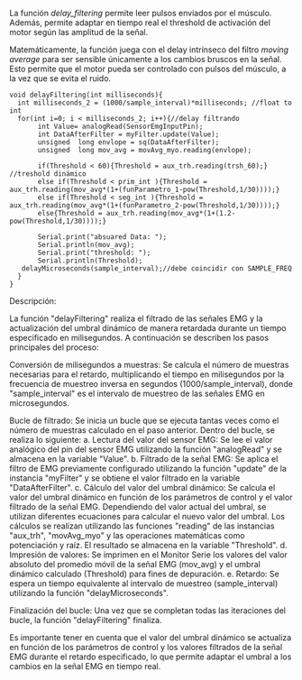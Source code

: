 La función *delay_filtering* permite leer pulsos enviados por el músculo. Además, permite adaptar en tiempo real el threshold de activación del motor según las amplitud de la señal.


Matemáticamente, la función juega con el delay intrínseco del filtro *moving average* para ser sensible únicamente a los cambios bruscos en la señal. Esto permite que el motor pueda ser controlado con pulsos del músculo, a la vez que se evita el ruido.

    void delayFiltering(int milliseconds){
      int milliseconds_2 = (1000/sample_interval)*milliseconds; //float to int
      for(int i=0; i < milliseconds_2; i++){//delay filtrando
           int Value= analogRead(SensorEmgInputPin);
           int DataAfterFilter = myFilter.update(Value);
           unsigned  long envlope = sq(DataAfterFilter);
           unsigned  long mov_avg = movAvg_myo.reading(envlope);

           if(Threshold < 60){Threshold = aux_trh.reading(trsh_60);} //treshold dinámico
           else if(Threshold < prim_int ){Threshold = aux_trh.reading(mov_avg*(1+(funParametro_1-pow(Threshold,1/30))));}
           else if(Threshold < seg_int ){Threshold = aux_trh.reading(mov_avg*(1+(funParametro_2-pow(Threshold,1/30))));} 
           else{Threshold = aux_trh.reading(mov_avg*(1+(1.2-pow(Threshold,1/30))));}

           Serial.print("absuared Data: ");
           Serial.println(mov_avg);
           Serial.print("threshold: ");
           Serial.println(Threshold);
       delayMicroseconds(sample_interval);//debe coincidir con SAMPLE_FREQ
      }   
    }

Descripción:

La función "delayFiltering" realiza el filtrado de las señales EMG y la actualización del umbral dinámico de manera retardada durante un tiempo especificado en milisegundos. A continuación se describen los pasos principales del proceso:

Conversión de milisegundos a muestras: Se calcula el número de muestras necesarias para el retardo, multiplicando el tiempo en milisegundos por la frecuencia de muestreo inversa en segundos (1000/sample_interval), donde "sample_interval" es el intervalo de muestreo de las señales EMG en microsegundos.

Bucle de filtrado: Se inicia un bucle que se ejecuta tantas veces como el número de muestras calculado en el paso anterior. Dentro del bucle, se realiza lo siguiente:
a. Lectura del valor del sensor EMG: Se lee el valor analógico del pin del sensor EMG utilizando la función "analogRead" y se almacena en la variable "Value".
b. Filtrado de la señal EMG: Se aplica el filtro de EMG previamente configurado utilizando la función "update" de la instancia "myFilter" y se obtiene el valor filtrado en la variable "DataAfterFilter".
c. Cálculo del valor del umbral dinámico: Se calcula el valor del umbral dinámico en función de los parámetros de control y el valor filtrado de la señal EMG. Dependiendo del valor actual del umbral, se utilizan diferentes ecuaciones para calcular el nuevo valor del umbral. Los cálculos se realizan utilizando las funciones "reading" de las instancias "aux_trh", "movAvg_myo" y las operaciones matemáticas como potenciación y raíz. El resultado se almacena en la variable "Threshold".
d. Impresión de valores: Se imprimen en el Monitor Serie los valores del valor absoluto del promedio móvil de la señal EMG (mov_avg) y el umbral dinámico calculado (Threshold) para fines de depuración.
e. Retardo: Se espera un tiempo equivalente al intervalo de muestreo (sample_interval) utilizando la función "delayMicroseconds".

Finalización del bucle: Una vez que se completan todas las iteraciones del bucle, la función "delayFiltering" finaliza.

Es importante tener en cuenta que el valor del umbral dinámico se actualiza en función de los parámetros de control y los valores filtrados de la señal EMG durante el retardo especificado, lo que permite adaptar el umbral a los cambios en la señal EMG en tiempo real.
